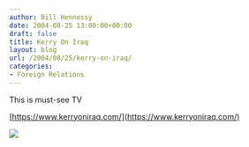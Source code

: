 ```yaml
---
author: Bill Hennessy
date: 2004-08-25 13:00:00+00:00
draft: false
title: Kerry On Iraq
layout: blog
url: /2004/08/25/kerry-on-iraq/
categories:
- Foreign Relations
---
```


This is must-see TV




[https://www.kerryoniraq.com/](https://www.kerryoniraq.com/)

![](https://blog.billhennessy.com/aggbug.aspx?PostID=630)

